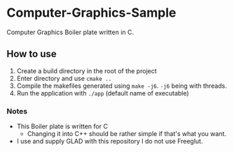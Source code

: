 # Computer-Graphics-Sample 

Computer Graphics Boiler plate written in C.

## How to use
1. Create a build directory in the root of the project
2. Enter directory and use `cmake ..`
3. Compile the makefiles generated using `make -j6`. `-j6` being with threads.
4. Run the application with `./app` (default name of executable)

### Notes
* This Boiler plate is written for C 
    * Changing it into C++ should be rather simple if that's what you want. 
* I use and supply GLAD with this repository I do not use Freeglut.
